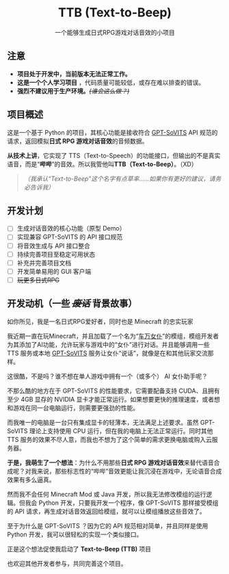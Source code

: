 <h1 align="center">TTB (Text-to-Beep)</h1>

<div align="center">一个能够生成日式RPG游戏对话音效的小项目</div>

## 注意

* **项目处于开发中，当前版本无法正常工作。**
* **这是一个个人学习项目** ，代码质量可能较低，或存在难以排查的错误。
* **强烈不建议用于生产环境。**~~*(谁会这么做？)*~~

## 项目概述

这是一个基于 Python 的项目，其核心功能是接收符合 [GPT-SoVITS](https://github.com/RVC-Boss/GPT-SoVITS) API 规范的请求，返回模拟**日式 RPG 游戏对话音效**的音频数据。

**从技术上讲**，它实现了 TTS（Text-to-Speech）的功能接口，但输出的不是真实语音，而是“**哔哔**”的音效。所以我管他叫**TTB（Text-to-Beep）**。（XD）

>*（我承认“Text-to-Beep”这个名字有点草率……如果你有更好的建议，请务必告诉我）*

## 开发计划

- [ ] 生成对话音效的核心功能（原型 Demo）
- [ ] 实现兼容 GPT-SoVITS 的 API 接口规范
- [ ] 将音效生成与 API 接口整合
- [ ] 持续完善项目至稳定可用状态
- [ ] 补充并完善项目文档
- [ ] 开发简单易用的 GUI 客户端
- [ ] ~~玩更多日式RPG~~

## 开发动机（一些 ~~*废话*~~ 背景故事）

如你所见，我是一名日式RPG爱好者，同时也是 Minecraft 的忠实玩家

我近期一直在玩Minecraft，并且加载了一个名为“[车万女仆](https://www.mcmod.cn/class/1796.html)”的模组，模组开发者为其添加了AI功能，允许玩家与游戏中的“女仆”进行对话。并且能够调用一些 TTS 服务或本地 [GPT-SoVITS](https://github.com/RVC-Boss/GPT-SoVITS) 服务让女仆“说话”，就像是在和其他玩家交流那样。

这很酷，不是吗？谁不想在单人游戏中拥有一个（或多个） AI 女仆助手呢？

不那么酷的地方在于 GPT-SoVITS 的性能要求，它需要配备支持 CUDA、且拥有至少 4GB 显存的 NVIDIA 显卡才能正常运行。如果想要更快的推理速度，或者想和游戏在同一台电脑运行，则需要更强劲的性能。

而我唯一的电脑是一台只有集成显卡的轻薄本，无法满足上述要求。虽然 GPT-SoVITS 理论上支持使用 CPU 运行，但在我的电脑上无法正常运行。同时其他 TTS 服务的效果不尽人意，而我也不想为了这个简单的需求更换电脑或购入云服务器。

**于是，我萌生了一个想法**：为什么不用那些**日式 RPG 游戏对话音效**来替代语音合成呢？对我来说，那些标志性的“哔哔”音效更能让我沉浸在游戏中，无论语音合成效果有多么逼真。

然而我不会任何 Minecraft Mod 或 Java 开发，所以我无法修改模组的运行逻辑。但我会 Python 开发，只要我开发一个程序，像 GPT-SoVITS 那样接受模组的 API 请求，再生成对话音效返回给模组，就可以让模组播放这些音效了。

至于为什么是 GPT-SoVITS ？因为它的 API 规范相对简单，并且同样是使用 Python 开发，我可以很轻松的实现一个类似接口。

正是这个想法促使我启动了 **Text-to-Beep (TTB)** 项目

也欢迎其他开发者参与，共同完善这个项目。